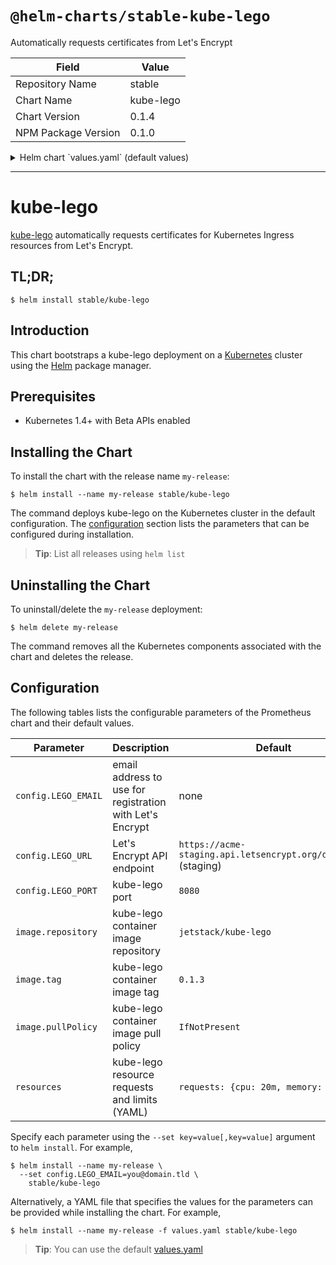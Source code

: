 # `@helm-charts/stable-kube-lego`

Automatically requests certificates from Let's Encrypt

| Field               | Value     |
| ------------------- | --------- |
| Repository Name     | stable    |
| Chart Name          | kube-lego |
| Chart Version       | 0.1.4     |
| NPM Package Version | 0.1.0     |

<details>

<summary>Helm chart `values.yaml` (default values)</summary>

```yaml
## kube-lego configuration
## Ref: https://github.com/jetstack/kube-lego
##
config:
  ## Email address to use for registration with Let's Encrypt
  ##
  LEGO_EMAIL: my@email.tld

  ## Let's Encrypt API endpoint
  ## Production: https://acme-v01.api.letsencrypt.org/directory
  ## Staging: https://acme-staging.api.letsencrypt.org/directory
  ##
  LEGO_URL: https://acme-staging.api.letsencrypt.org/directory

  ## kube-lego port
  ##
  LEGO_PORT: 8080

## kube-lego image
##
image:
  repository: jetstack/kube-lego
  tag: 0.1.3
  pullPolicy: IfNotPresent

## kube-lego resource limits & requests
## Ref: https://kubernetes.io/docs/user-guide/compute-resources/
##
resources:
  # limits:
  #   cpu: 20m
  #   memory: 8Mi
  requests:
    cpu: 20m
    memory: 8Mi
```

</details>

---

# kube-lego

[kube-lego](https://github.com/jetstack/kube-lego) automatically requests certificates for Kubernetes Ingress resources from Let's Encrypt.

## TL;DR;

```console
$ helm install stable/kube-lego
```

## Introduction

This chart bootstraps a kube-lego deployment on a [Kubernetes](http://kubernetes.io) cluster using the [Helm](https://helm.sh) package manager.

## Prerequisites

- Kubernetes 1.4+ with Beta APIs enabled

## Installing the Chart

To install the chart with the release name `my-release`:

```console
$ helm install --name my-release stable/kube-lego
```

The command deploys kube-lego on the Kubernetes cluster in the default configuration. The [configuration](#configuration) section lists the parameters that can be configured during installation.

> **Tip**: List all releases using `helm list`

## Uninstalling the Chart

To uninstall/delete the `my-release` deployment:

```console
$ helm delete my-release
```

The command removes all the Kubernetes components associated with the chart and deletes the release.

## Configuration

The following tables lists the configurable parameters of the Prometheus chart and their default values.

| Parameter           | Description                                              | Default                                                        |
| ------------------- | -------------------------------------------------------- | -------------------------------------------------------------- |
| `config.LEGO_EMAIL` | email address to use for registration with Let's Encrypt | none                                                           |
| `config.LEGO_URL`   | Let's Encrypt API endpoint                               | `https://acme-staging.api.letsencrypt.org/directory` (staging) |
| `config.LEGO_PORT`  | kube-lego port                                           | `8080`                                                         |
| `image.repository`  | kube-lego container image repository                     | `jetstack/kube-lego`                                           |
| `image.tag`         | kube-lego container image tag                            | `0.1.3`                                                        |
| `image.pullPolicy`  | kube-lego container image pull policy                    | `IfNotPresent`                                                 |
| `resources`         | kube-lego resource requests and limits (YAML)            | `requests: {cpu: 20m, memory: 8Mi}`                            |

Specify each parameter using the `--set key=value[,key=value]` argument to `helm install`. For example,

```console
$ helm install --name my-release \
  --set config.LEGO_EMAIL=you@domain.tld \
    stable/kube-lego
```

Alternatively, a YAML file that specifies the values for the parameters can be provided while installing the chart. For example,

```console
$ helm install --name my-release -f values.yaml stable/kube-lego
```

> **Tip**: You can use the default [values.yaml](values.yaml)
